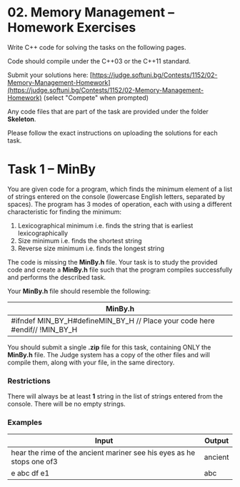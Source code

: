 # 02. Memory Management – Homework Exercises

Write C++ code for solving the tasks on the following pages.

Code should compile under the C++03 or the C++11 standard.

Submit your solutions here: [https://judge.softuni.bg/Contests/1152/02-Memory-Management-Homework](https://judge.softuni.bg/Contests/1152/02-Memory-Management-Homework) (select &quot;Compete&quot; when prompted)

Any code files that are part of the task are provided under the folder **Skeleton**.

Please follow the exact instructions on uploading the solutions for each task.

# Task 1 – MinBy

You are given code for a program, which finds the minimum element of a list of strings entered on the console (lowercase English letters, separated by spaces). The program has 3 modes of operation, each with using a different characteristic for finding the minimum:

1. Lexicographical minimum i.e. finds the string that is earliest lexicographically
2. Size minimum i.e. finds the shortest string
3. Reverse size minimum i.e. finds the longest string

The code is missing the **MinBy.h** file. Your task is to study the provided code and create a **MinBy.h** file such that the program compiles successfully and performs the described task.

Your **MinBy.h** file should resemble the following:

| **MinBy.h** |
| --- |
| #ifndef MIN\_BY\_H#defineMIN\_BY\_H // Place your code here #endif// !MIN\_BY\_H  |

You should submit a single **.zip** file for this task, containing ONLY the **MinBy.h** file. The Judge system has a copy of the other files and will compile them, along with your file, in the same directory.

### Restrictions

There will always be at least **1** string in the list of strings entered from the console. There will be no empty strings.

### Examples

| **Input** | **Output** |
| --- | --- |
| hear the rime of the ancient mariner see his eyes as he stops one of3 | ancient |
| e abc df e1 | abc |
